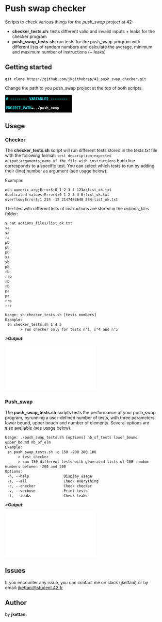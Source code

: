 # Push swap checker

Scripts to check various things for the *push_swap* project at [42](https://www.42.fr):
- **checker_tests.sh**: tests different valid and invalid inputs + leaks for the checker program
- **push_swap_tests.sh**: run tests for the push_swap program with different lists of random numbers and calculate the average, minimum and maximum number of instructions (+ leaks)

## Getting started

```
git clone https://github.com/jkgithubrep/42_push_swap_checker.git
```

Change the path to you push_swap project at the top of both scripts.

![Path](images/path.png)

## Usage

### Checker

The **checker_tests.sh** script will run different tests stored in the *tests.txt* file with the following format:
`test description;expected output;arguments;name of the file with instructions`
Each line corresponds to a specific test. You can select which tests to run by adding their (line) number as argument (see usage below).

Example:
```
non numeric arg;Error$;0 1 2 3 4 123a;list_ok.txt
duplicated values;Error$;0 1 2 3 4 0;list_ok.txt
overflow;Error$;1 234 -12 2147483648 234;list_ok.txt
```

The files with different lists of instructions are stored in the *actions_files* folder:
```
$ cat actions_files/list_ok.txt
sa
sa
ra
pb
pb
pb
ss
sb
pb
rb
rrb
rb
rb
pa
pa
rra
rrr
```

```
Usage: sh checker_tests.sh [tests numbers]
Example:
 sh checker_tests.sh 1 4 5
       > run checker only for tests n°1, n°4 and n°5
```

**_>Output_**:

![Checker output](images/checker_output.txt)

### Push_swap

The **push_swap_tests.sh** scripts tests the performance of your push_swap program, byrunning a user-defined number of tests, with three parameters: lower bound, upper boudn and number of elements. Several options are also available (see usage below).

```
Usage: ./push_swap_tests.sh [options] nb_of_tests lower_bound upper_bound nb_of_elm
Example:
 sh push_swap_tests.sh -c 150 -200 200 100
      > test checker
      > run 150 different tests with generated lists of 100 random numbers between -200 and 200
Options:
 -h, --help                Display usage
 -a, --all                 Check everything
 -c, --checker             Check checker
 -v, --verbose             Print tests
 -l, --leaks               Check leaks
```

**_>Output_**:

![Push_swap output](images/push_swap_output.txt)

## Issues

If you encounter any issue, you can contact me on slack (jkettani) or by email: jkettani@student.42.fr


## Author

by **jkettani**

